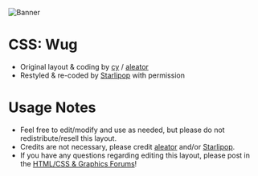 ![Banner](http://i.imgur.com/sDy5oA4.png)

# CSS: Wug
- Original layout & coding by [cy](http://toyhou.se/cy) / [aleator](http://toyhou.se/aleator)
- Restyled & re-coded by [Starlipop](http://toyhou.se/Starlipop) with permission

# Usage Notes
- Feel free to edit/modify and use as needed, but please do not redistribute/resell this layout.
- Credits are not necessary, please credit [aleator](http://toyhou.se/aleator) and/or [Starlipop](http://toyhou.se/Starlipop).
- If you have any questions regarding editing this layout, please post in the [HTML/CSS & Graphics Forums](http://toyhou.se/~forums/16.htmlcss-graphics)!
